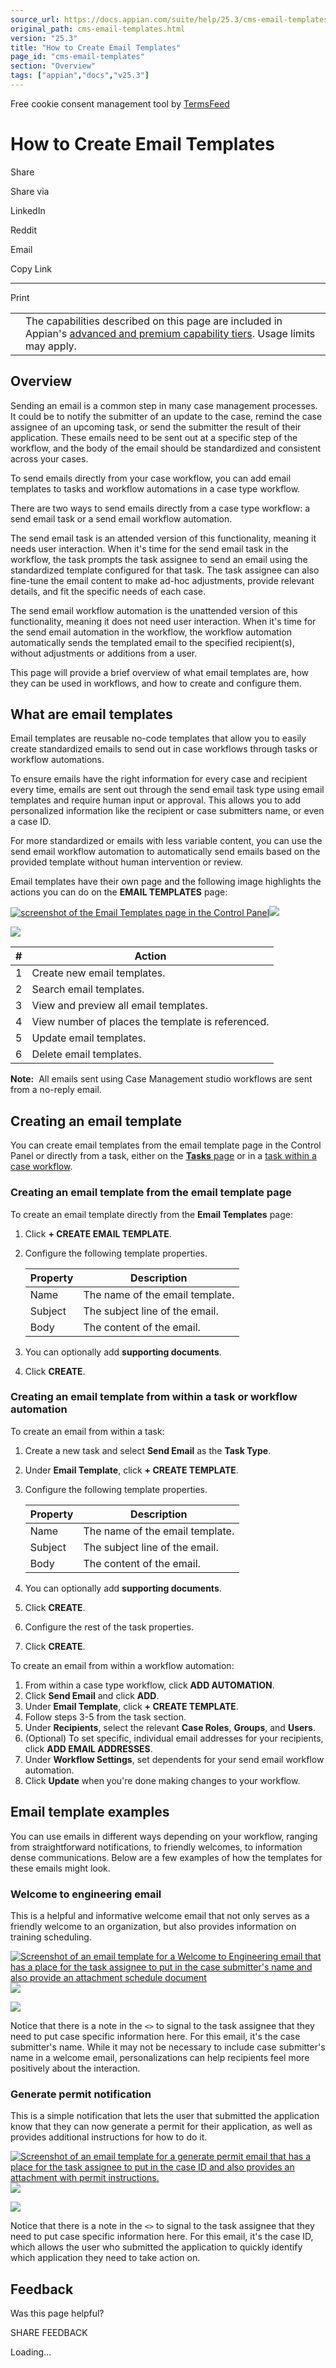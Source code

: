 ```yaml
---
source_url: https://docs.appian.com/suite/help/25.3/cms-email-templates.html
original_path: cms-email-templates.html
version: "25.3"
title: "How to Create Email Templates"
page_id: "cms-email-templates"
section: "Overview"
tags: ["appian","docs","v25.3"]
---
```



Free cookie consent management tool by [TermsFeed](https://www.termsfeed.com/)

# How to Create Email Templates

Share

Share via

LinkedIn

Reddit

Email

Copy Link

* * *

Print

<table><tbody><tr><td><i class="fa fa-info-circle" aria-hidden="true"></i></td><td>The capabilities described on this page are included in Appian's <a href="/suite/help/25.3/Appian_Tiers.html">advanced and premium capability tiers</a>. Usage limits may apply.</td></tr></tbody></table>

## Overview

Sending an email is a common step in many case management processes. It could be to notify the submitter of an update to the case, remind the case assignee of an upcoming task, or send the submitter the result of their application. These emails need to be sent out at a specific step of the workflow, and the body of the email should be standardized and consistent across your cases.

To send emails directly from your case workflow, you can add email templates to tasks and workflow automations in a case type workflow.

There are two ways to send emails directly from a case type workflow: a send email task or a send email workflow automation.

The send email task is an attended version of this functionality, meaning it needs user interaction. When it's time for the send email task in the workflow, the task prompts the task assignee to send an email using the standardized template configured for that task. The task assignee can also fine-tune the email content to make ad-hoc adjustments, provide relevant details, and fit the specific needs of each case.

The send email workflow automation is the unattended version of this functionality, meaning it does not need user interaction. When it's time for the send email automation in the workflow, the workflow automation automatically sends the templated email to the specified recipient(s), without adjustments or additions from a user.

This page will provide a brief overview of what email templates are, how they can be used in workflows, and how to create and configure them.

## What are email templates

Email templates are reusable no-code templates that allow you to easily create standardized emails to send out in case workflows through tasks or workflow automations.

To ensure emails have the right information for every case and recipient every time, emails are sent out through the send email task type using email templates and require human input or approval. This allows you to add personalized information like the recipient or case submitters name, or even a case ID.

For more standardized or emails with less variable content, you can use the send email workflow automation to automatically send emails based on the provided template without human intervention or review.

Email templates have their own page and the following image highlights the actions you can do on the **EMAIL TEMPLATES** page:

[![screenshot of the Email Templates page in the Control Panel](images/control-panel/cp-email-annotated.png)![](/suite/help/25.3/images/rn/zoom_magnify_center.png)](#img971)

[![](images/control-panel/cp-email-annotated.png)](#_)

| # | Action |
| --- | --- |
| 1 | Create new email templates. |
| 2 | Search email templates. |
| 3 | View and preview all email templates. |
| 4 | View number of places the template is referenced. |
| 5 | Update email templates. |
| 6 | Delete email templates. |

**Note:**  All emails sent using Case Management studio workflows are sent from a no-reply email.

## Creating an email template

You can create email templates from the email template page in the Control Panel or directly from a task, either on the [**Tasks** page](creating-tasks-and-task-blocks.html#tasks-page) or in a [task within a case workflow](creating-case-categories-and-case-types.html#configuring-tasks).

### Creating an email template from the email template page

To create an email template directly from the **Email Templates** page:

1.  Click **\+ CREATE EMAIL TEMPLATE**.
2.  Configure the following template properties.

    | Property | Description |
    | --- | --- |
    | Name | The name of the email template. |
    | Subject | The subject line of the email. |
    | Body | The content of the email. |

3.  You can optionally add **supporting documents**.
4.  Click **CREATE**.

### Creating an email template from within a task or workflow automation

To create an email from within a task:

1.  Create a new task and select **Send Email** as the **Task Type**.
2.  Under **Email Template**, click **\+ CREATE TEMPLATE**.
3.  Configure the following template properties.

    | Property | Description |
    | --- | --- |
    | Name | The name of the email template. |
    | Subject | The subject line of the email. |
    | Body | The content of the email. |

4.  You can optionally add **supporting documents**.
5.  Click **CREATE**.
6.  Configure the rest of the task properties.
7.  Click **CREATE**.

To create an email from within a workflow automation:

1.  From within a case type workflow, click **ADD AUTOMATION**.
2.  Click **Send Email** and click **ADD**.
3.  Under **Email Template**, click **\+ CREATE TEMPLATE**.
4.  Follow steps 3-5 from the task section.
5.  Under **Recipients**, select the relevant **Case Roles**, **Groups**, and **Users**.
6.  (Optional) To set specific, individual email addresses for your recipients, click **ADD EMAIL ADDRESSES**.
7.  Under **Workflow Settings**, set dependents for your send email workflow automation.
8.  Click **Update** when you're done making changes to your workflow.

## Email template examples

You can use emails in different ways depending on your workflow, ranging from straightforward notifications, to friendly welcomes, to information dense communications. Below are a few examples of how the templates for these emails might look.

### Welcome to engineering email

This is a helpful and informative welcome email that not only serves as a friendly welcome to an organization, but also provides information on training scheduling.

[![Screenshot of an email template for a Welcome to Engineering email that has a place for the task assignee to put in the case submitter's name and also provide an attachment schedule document](images/cms-email-template-ex-1.png)![](/suite/help/25.3/images/rn/zoom_magnify_center.png)](#img972)

[![](images/cms-email-template-ex-1.png)](#_)

Notice that there is a note in the `<>` to signal to the task assignee that they need to put case specific information here. For this email, it's the case submitter's name. While it may not be necessary to include case submitter's name in a welcome email, personalizations can help recipients feel more positively about the interaction.

### Generate permit notification

This is a simple notification that lets the user that submitted the application know that they can now generate a permit for their application, as well as provides additional instructions for how to do it.

[![Screenshot of an email template for a generate permit email that has a place for the task assignee to put in the case ID and also provides an attachment with permit instructions.](images/cms-email-template-ex-2.png)![](/suite/help/25.3/images/rn/zoom_magnify_center.png)](#img973)

[![](images/cms-email-template-ex-2.png)](#_)

Notice that there is a note in the `<>` to signal to the task assignee that they need to put case specific information here. For this email, it's the case ID, which allows the user who submitted the application to quickly identify which application they need to take action on.

## Feedback

Was this page helpful?

SHARE FEEDBACK

Loading...